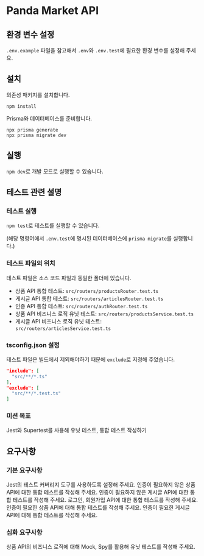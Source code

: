 # Panda Market API

## 환경 변수 설정

`.env.example` 파일을 참고해서 `.env`와 `.env.test`에 필요한 환경 변수를 설정해 주세요.

## 설치

의존성 패키지를 설치합니다.

```
npm install
```

Prisma와 데이터베이스를 준비합니다.

```
npx prisma generate
npx prisma migrate dev
```

## 실행

`npm dev`로 개발 모드로 실행할 수 있습니다.

## 테스트 관련 설명

### 테스트 실행

`npm test`로 테스트를 실행할 수 있습니다.

(해당 명령어에서 `.env.test`에 명시된 데이터베이스에 `prisma migrate`를 실행합니다.)

### 테스트 파일의 위치

테스트 파일은 소스 코드 파일과 동일한 폴더에 있습니다.

- 상품 API 통합 테스트: `src/routers/productsRouter.test.ts`
- 게시글 API 통합 테스트: `src/routers/articlesRouter.test.ts`
- 인증 API 통합 테스트: `src/routers/authRouter.test.ts`
- 상품 API 비즈니스 로직 유닛 테스트: `src/routers/productsService.test.ts`
- 게시글 API 비즈니스 로직 유닛 테스트: `src/routers/articlesService.test.ts`

### tsconfig.json 설정

테스트 파일은 빌드에서 제외해야하기 때문에 `exclude`로 지정해 주었습니다.

```json
"include": [
  "src/**/*.ts"
],
"exclude": [
  "src/**/*.test.ts"
]
```

### 미션 목표

Jest와 Supertest를 사용해 유닛 테스트, 통합 테스트 작성하기

## 요구사항

### 기본 요구사항

Jest의 테스트 커버리지 도구를 사용하도록 설정해 주세요.
인증이 필요하지 않은 상품 API에 대한 통합 테스트를 작성해 주세요.
인증이 필요하지 않은 게시글 API에 대한 통합 테스트를 작성해 주세요.
로그인, 회원가입 API에 대한 통합 테스트를 작성해 주세요.
인증이 필요한 상품 API에 대해 통합 테스트를 작성해 주세요.
인증이 필요한 게시글 API에 대해 통합 테스트를 작성해 주세요.

### 심화 요구사항

상품 API의 비즈니스 로직에 대해 Mock, Spy를 활용해 유닛 테스트를 작성해 주세요.
